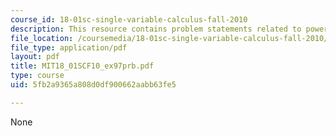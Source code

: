 ```yaml
---
course_id: 18-01sc-single-variable-calculus-fall-2010
description: This resource contains problem statements related to power series.
file_location: /coursemedia/18-01sc-single-variable-calculus-fall-2010/5fb2a9365a808d0df900662aabb63fe5_MIT18_01SCF10_ex97prb.pdf
file_type: application/pdf
layout: pdf
title: MIT18_01SCF10_ex97prb.pdf
type: course
uid: 5fb2a9365a808d0df900662aabb63fe5

---
```

None